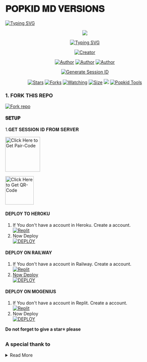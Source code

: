 #        𝐏𝐎𝐏𝐊𝐈𝐃 𝐌𝐃 𝐕𝐄𝐑𝐒𝐈𝐎𝐍𝐒

   <a>
                                      <a href="https://git.io/typing-svg"><img src="https://readme-typing-svg.demolab.com?font=Jersey+20+Charted&size=30&pause=1000&color=F71515&width=435&lines=BOT+100%25+LEGIT" alt="Typing SVG" /></a>   
            
<p align="center"> 
<up A simple WhatsApp User Bot Coded By DAISY❤️</u>
</p>
<p align="center">
<img src="https://files.catbox.moe/yedfbr.jpg"/>       
<p align="center">
  <a href="https://git.io/typing-svg"><img src="https://readme-typing-svg.demolab.com?font=EB+Garamond&weight=800&size=25&duration=4000&pause=1000&random=false&width=435&lines=+•__I'M+POPKID-+MD__•;MULTI-DEVICE+WHATSAPP+BOT;DEVELOPED+BY+DAISY❤️+MD+TECHS;RELEASED+DATE+07%2F7%2F2024."                               alt="Typing SVG" /></a>
</p> 
<p align="center">
<a href="#"><img title="Creator" src="https://img.shields.io/badge/Creator-POPKID_TECH-red.svg?style=for-the-badge&logo=github"></a>
</a>
</p>
<p align="center">
<a href="https://github.com/Popkiddevs"><img title="Author" src="https://img.shields.io/badge/POPKID-black?style=for-the-badge&logo=Github"></a> <a href="https://whatsapp.com/channel/0029VadQrNI8KMqo79BiHr3l"><img title="Author" src="https://img.shields.io/badge/CHANNEL-black?style=for-the-badge&logo=whatsapp"></a> <a href="https://wa.me/237656520674"><img title="Author" src="https://img.shields.io/badge/CHAT US-black?style=for-the-badge&logo=whatsapp">
<p/>

 <p align="center">
  <a href="https://kg-site-support.vercel.app/">
    <img src="https://img.shields.io/badge/POPKID WEBSITE-000?style=for-the-badge&logo=vercel&logoColor=white" alt="Generate Session ID"/>
  </a>
   
<p align="center">
<a href="https://github.com/Popkiddevs/NORMAL-BOT-MD/stargazers/"><img title="Stars" src="https://img.shields.io/github/stars/Popkiddevs/NORMAL-BOT-MD?color=white&style=flat-square"></a>
<a href="https://github.com/Popkiddevs/NORMAL-BOT-MD/network/members"><img title="Forks" src="https://img.shields.io/github/forks/Popkiddevs/NORMAL-BOT-MD?color=yellow&style=flat-square"></a>
<a href="https://github.com/Popkiddevs/NORMAL-BOT-MD/watchers"><img title="Watching" src="https://img.shields.io/github/watchers/Popkiddevs/NORMAL-BOT-MD?label=Watchers&color=red&style=flat-square"></a>
<a href="https://github.com/Janithsadanuwan/Queen-Nilu-Md/"><img title="Size" src="https://img.shields.io/github/repo-size/AlipBot/Api-Alpis?style=flat-square&color=darkred"></a>
<a href="https://hits.seeyoufarm.com"><img src="https://hits.seeyoufarm.com/api/count/incr/badge.svg?url=https://github.com/Janithsadanuwan/Queen-Nilu-Md/%2Fhit-counter&count_bg=%2379C83D&title_bg=%23555555&icon=probot.svg&icon_color=%2304FF00&title=hits&edge_flat=false"/></a>
        <a href = ""><img alt="Popkid Tools" src="https://img.shields.io/youtube/channel/subscribers/UCjDKRYcwd5ZIpGICcVVL96Q" target="_blank" /></a>

### 1. FORK THIS REPO

<a href='https://github.com/Popkiddevs/NORMAL-BOT-MD/fork' target="_blank"><img alt='Fork repo' src='https://img.shields.io/badge/Fork This Repo-black?style=for-the-badge&logo=git&logoColor=white'/></a>
<p align="center">

#### 𝐒𝐄𝐓𝐔𝐏


1.𝐆𝐄𝐓 𝐒𝐄𝐒𝐒𝐈𝐎𝐍 𝐈𝐃 𝐅𝐑𝐎𝐌 𝐒𝐄𝐑𝐕𝐄𝐑

<a href="https://popkid-sessions-generator-n5yf.onrender.com/"><img src="https://img.shields.io/badge/PAIR_CODE-blue" alt="Click Here to Get Pair-Code" width="110"></a>   

<a href="https://popkid-sessions-generator-n5yf.onrender.com/"><img src="https://img.shields.io/badge/QR CODE-green" alt="Click Here to Get QR-Code" width="90"></a> 

#### DEPLOY TO HEROKU 

1. If You don't have a account in Heroku. Create a account.
    <br>
<a href='https://heroku.com' target="_blank"><img alt='Replit' src='https://img.shields.io/badge/-Create-blue?style=for-the-badge&logo=heroku'/></a>
   <br>
2. Now Deploy
    <br>
<a href='https://heroku.com/deploy?template=https://github.com/Popkiddevs/NORMAL-BOT-MD' target="_blank"><img alt='DEPLOY' src='https://img.shields.io/badge/-DEPLOY-green?style=for-the-badge&logo=heroku'/></a>


#### DEPLOY ON RAILWAY

1. If You don't have a account in Railway. Create a account.
    <br>
<a href='https://railway.app' target="_blank"><img alt='Replit' src='https://img.shields.io/badge/-Create-black?style=for-the-badge&logo=railway'/>
2. Now Deploy
    <br>
<a href='https://railway.app' target="_blank"><img alt='DEPLOY' src='https://img.shields.io/badge/-DEPLOY-black?style=for-the-badge&logo=railway'/></a>

#### DEPLOY ON MOGENIUS

1. If You don't have a account in Replit. Create a account.
    <br>
<a href='https://mogenius.com' target="_blank"><img alt='Replit' src='https://img.shields.io/badge/-Create-black?style=for-the-badge&logo=genius'/></a>
2. Now Deploy
    <br>
<a href='https://mogenius.com' target="_blank"><img alt='DEPLOY' src='https://img.shields.io/badge/-DEPLOY-black?style=for-the-badge&logo=genius'/></a>

  **Do not forget to give a star⭐️ please**

### A special thank to

<details close>
<summary>Read More</summary>

<br>

* [`GOD`](https://github.com/Popkiddevs)
* ## Contact Dev of POPKID🤪
* [`POPKID`](https://wa.me/254111385747?text=Hi+Bro+Rayan+Big+Fan😍)
* [`POPKID`](https://wa.me/254732297194?text=Hi+Bro+Giffareno+Big+Fan😍)
 </details>
